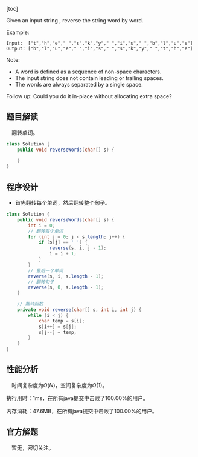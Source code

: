 [toc]

Given an input string , reverse the string word by word. 

Example:

```
Input:  ["t","h","e"," ","s","k","y"," ","i","s"," ","b","l","u","e"]
Output: ["b","l","u","e"," ","i","s"," ","s","k","y"," ","t","h","e"]
```

Note: 

* A word is defined as a sequence of non-space characters.
* The input string does not contain leading or trailing spaces.
* The words are always separated by a single space.

Follow up: Could you do it in-place without allocating extra space?



## 题目解读

&emsp;翻转单词。

```java
class Solution {
    public void reverseWords(char[] s) {
        
    }
}
```

## 程序设计

* 首先翻转每个单词，然后翻转整个句子。

```java
class Solution {
    public void reverseWords(char[] s) {
        int i = 0;
        // 翻转每个单词
        for (int j = 0; j < s.length; j++) {
            if (s[j] == ' ') {
                reverse(s, i, j - 1);
                i = j + 1;
            }
        }
        // 最后一个单词
        reverse(s, i, s.length - 1);
        // 翻转句子
        reverse(s, 0, s.length - 1);
    }

    // 翻转函数
    private void reverse(char[] s, int i, int j) {
        while (i < j) {
            char temp = s[i];
            s[i++] = s[j];
            s[j--] = temp;
        }
    }
}
```

## 性能分析

&emsp;时间复杂度为$O(N)$，空间复杂度为$O(1)$。

执行用时：1ms，在所有java提交中击败了100.00%的用户。

内存消耗：47.6MB，在所有java提交中击败了100.00%的用户。

## 官方解题

&emsp;暂无，密切关注。